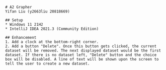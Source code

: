     # A2 Grapher
    Yifan Liu (y2663liu 20818669)
 
    ## Setup
    * Windows 11 21H2
    * IntelliJ IDEA 2021.3 (Community Edition)
 
    ## Enhancement 
    1. Add a clock at the bottom-right corner.
    2. Add a button "Delete". Once this button gets clicked, the current dataset will be removed. The next displayed dataset would be the first dataset. If there is no dataset left, "Delete" button and the choice box will be disabled. A line of text will be shown upon the screen to tell the user to create a new dataset.

